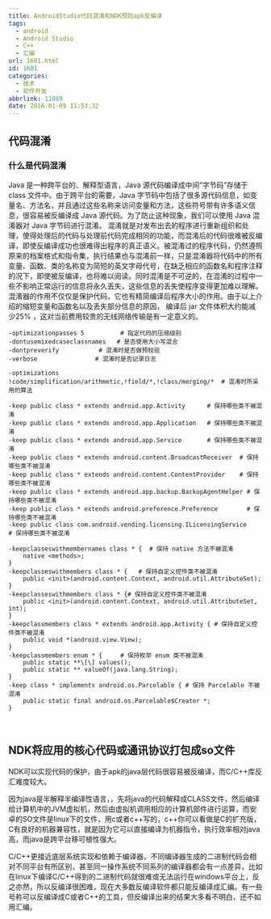 ```yaml
---
title: AndroidStudio代码混淆和NDK预防apk反编译
tags:
  - android
  - Android Studio
  - C++
  - 汇编
url: 1601.html
id: 1601
categories:
  - 技术
  - 软件开发
abbrlink: 11889
date: 2016-01-09 11:53:32
---
```


代码混淆
----

### 什么是代码混淆

Java 是一种跨平台的、解释型语言，Java 源代码编译成中间”字节码”存储于 class 文件中。由于跨平台的需要，Java 字节码中包括了很多源代码信息，如变量名、方法名，并且通过这些名称来访问变量和方法，这些符号带有许多语义信息，很容易被反编译成 Java 源代码。为了防止这种现象，我们可以使用 Java 混淆器对 Java 字节码进行混淆。 混淆就是对发布出去的程序进行重新组织和处理，使得处理后的代码与处理前代码完成相同的功能，而混淆后的代码很难被反编译，即使反编译成功也很难得出程序的真正语义。被混淆过的程序代码，仍然遵照原来的档案格式和指令集，执行结果也与混淆前一样，只是混淆器将代码中的所有变量、函数、类的名称变为简短的英文字母代号，在缺乏相应的函数名和程序注释的况下，即使被反编译，也将难以阅读。同时混淆是不可逆的，在混淆的过程中一些不影响正常运行的信息将永久丢失，这些信息的丢失使程序变得更加难以理解。 混淆器的作用不仅仅是保护代码，它也有精简编译后程序大小的作用。由于以上介绍的缩短变量和函数名以及丢失部分信息的原因， 编译后 jar 文件体积大约能减少25% ，这对当前费用较贵的无线网络传输是有一定意义的。

```
-optimizationpasses 5          # 指定代码的压缩级别
-dontusemixedcaseclassnames   # 是否使用大小写混合
-dontpreverify           # 混淆时是否做预校验
-verbose                # 混淆时是否记录日志

-optimizations !code/simplification/arithmetic,!field/*,!class/merging/*  # 混淆时所采用的算法

-keep public class * extends android.app.Activity      # 保持哪些类不被混淆
-keep public class * extends android.app.Application   # 保持哪些类不被混淆
-keep public class * extends android.app.Service       # 保持哪些类不被混淆
-keep public class * extends android.content.BroadcastReceiver  # 保持哪些类不被混淆
-keep public class * extends android.content.ContentProvider    # 保持哪些类不被混淆
-keep public class * extends android.app.backup.BackupAgentHelper # 保持哪些类不被混淆
-keep public class * extends android.preference.Preference        # 保持哪些类不被混淆
-keep public class com.android.vending.licensing.ILicensingService    # 保持哪些类不被混淆

-keepclasseswithmembernames class * {  # 保持 native 方法不被混淆
    native <methods>;
}
-keepclasseswithmembers class * {   # 保持自定义控件类不被混淆
    public <init>(android.content.Context, android.util.AttributeSet);
}
-keepclasseswithmembers class * {# 保持自定义控件类不被混淆
    public <init>(android.content.Context, android.util.AttributeSet, int);
}
-keepclassmembers class * extends android.app.Activity { # 保持自定义控件类不被混淆
    public void *(android.view.View);
}
-keepclassmembers enum * {     # 保持枚举 enum 类不被混淆
    public static **\[\] values();
    public static ** valueOf(java.lang.String);
}
-keep class * implements android.os.Parcelable { # 保持 Parcelable 不被混淆
    public static final android.os.Parcelable$Creator *;
}
```
 

NDK将应用的核心代码或通讯协议打包成so文件
-----------------------

NDK可以实现代码的保护，由于apk的java层代码很容易被反编译，而C/C++库反汇难度较大。

因为java是半解释半编译性语言，，先将java的代码解释成CLASS文件，然后编译给计算机中的JVM虚拟机，然后由虚拟机调用相应的计算机部件进行运算，而安卓的SO文件是linux下的文件，用c或者c++写的，c++你可以看做是C的扩充版，C有良好的机器兼容性，就是因为它可以直接编译为机器指令，执行效率相对java高，而java是跨平台移可植性强大。

C/C++更接近底层系统实现和依赖于编译器，不同编译器生成的二进制代码会相对不同平台有所区别，甚至同一操作系统不同系列的编译器都会有一点差异，比如在linux下编译C/C++得到的二进制代码就很难或无法运行在windows平台上，反之亦然，所以反编译很困难，现在大多数反编译软件都只能反编译成汇编。有一些号称可以反编译成C或者C++的工具，但反编译出来的结果大多看不明白，还不如用汇编。
